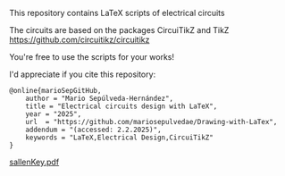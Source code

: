 This repository contains LaTeX scripts of electrical circuits <br>

The circuits are based on the packages CircuiTikZ and TikZ https://github.com/circuitikz/circuitikz <br>

You're free to use the scripts for your works! 

I'd appreciate if you cite this repository: 

```
@online{marioSepGitHub,
    author = "Mario Sepúlveda-Hernández",
    title = "Electrical circuits design with LaTeX",  
    year = "2025",
    url  = "https://github.com/mariosepulvedae/Drawing-with-LaTex",
    addendum = "(accessed: 2.2.2025)",
    keywords = "LaTeX,Electrical Design,CircuiTikZ"
}

```
[sallenKey.pdf](https://github.com/user-attachments/files/18650752/sallenKey.pdf)
